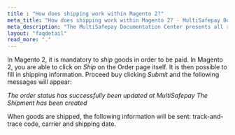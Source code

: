 ```yaml
---
title : "How does shipping work within Magento 2?"
meta_title: "How does shipping work within Magento 2? - MultiSafepay Docs"
meta_description: "The MultiSafepay Documentation Center presents all relevant information about our Plugins and API. You can also find support pages for payment methods, tools and general questions as well as the contact details of our Support and Integration Teams."
layout: "faqdetail"
read_more: "."
---
```


In Magento 2, it is mandatory to _ship_ goods in order to be paid. In Magento 2, you are able to click on _Ship_ on the Order page itself. It is then possible to fill in shipping information. Proceed buy clicking _Submit_ and the following messages will appear:

_The order status has successfully been updated at MultiSafepay_
_The Shipment has been created_

When goods are shipped, the following information will be sent: track-and-trace code, carrier and shipping date.
